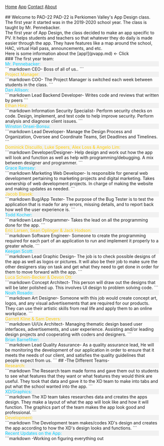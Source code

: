 <div class="topnav">
  <a class="active" href="#home">Home</a>
  <a class="active" href=[app!](pvapp.md)>App</a>
  <a href="#contact">Contact</a>
  <a href="#about">About</a>
</div>
<br/>
## Welcome to PAD-22
PAD-22 is Perkiomen Valley's App Design class. The first year it started was in the 2019-2020 school year. The class is taught by Mr. Pennebacker. 
<br/>
The first year of App Design, the class decided to make an app specific to PV. It helps students and teachers so that whatever they do daily is made easier through the app. They have features like a map around the school, HAC, virtual Hall pass, announcements, and etc.
<br/>
Here is some information about the [app!](pvapp.md) ← Click
<br/>
### The first year team:
<br/>
<div style="background-color:rgba(0, 0, 0, 0.0470588);">
 <span style="color: rgb(0,203,255);">Mr. Pennebacker:</span>
 </div>
```markdown
CEO-
Boss of all of us..
```
 <div style="background-color:rgba(0, 0, 0, 0.0470588);">
 <span style="color: rgb(255,204,0);">Project Manager:</span>
 </div>
```markdown
COO-
The Project Manager is switched each week between students in the class.
```
<div style="background-color:rgba(0, 0, 0, 0.0470588);">
 <span style="color: rgb(0,203,255);">Dan Allison:</span>
 </div>
```markdown
Lead Backend Developer-
Writes code and reviews that written by peers
```
 <div style="background-color:rgba(0, 0, 0, 0.0470588);">
 <span style="color: rgb(255,204,0);">Ethan Hinz:</span>
 </div>
```markdown
Information Security Specialist-
Perform security checks on code. Design, implement, and test code to help
improve security. Perform analysis and diagnose client issues.
```
<div style="background-color:rgba(0, 0, 0, 0.0470588);">
 <span style="color: rgb(0,203,255);">Winston Onsei-Bonsu:</span>
 </div>
```markdown
Lead Developer-
Manage the Design Process and Organization, Oversee and Coordinate Teams,
Set Deadlines and Timelines.
```
 <div style="background-color:rgba(0, 0, 0, 0.0470588);">
 <span style="color: rgb(255,204,0);">Dominick Discuillo, Luke Speers, Alex Loss & Angelo Lim:</span>
 </div>
```markdown
Developer/Designer-
Help design and work out how the app will look and function as well as help 
with programming/debugging. A mix between designer and programmer.
```
<div style="background-color:rgba(0, 0, 0, 0.0470588);">
 <span style="color: rgb(0,203,255);">Grace Ramsey:</span>
 </div>
```markdown
Marketing Web Developer- 
Is responsible for general web development pertaining to marketing projects 
and digital marketing. Takes ownership of web development projects. In 
charge of making the website and making updates as needed.
```
 <div style="background-color:rgba(0, 0, 0, 0.0470588);">
 <span style="color: rgb(255,204,0);">Jacob Blasek:</span>
 </div>
```markdown
Bug/App Tester-
The purpose of the Bug Tester is to test the application that is made for any 
errors, missing details, and to report back how well the user experience is.
```
<div style="background-color:rgba(0, 0, 0, 0.0470588);">
 <span style="color: rgb(0,203,255);">Todd Kocher:</span>
 </div>
```markdown
Lead Programmer-
Takes the lead on all the programming done for the app.
```
 <div style="background-color:rgba(0, 0, 0, 0.0470588);">
 <span style="color: rgb(255,204,0);">Eric Larsen, Sean Oplinger & Jack Hodson:</span>
 </div>
```markdown
Software Engineer-
Someone to create the programming required for each part of an application to 
run and implement it properly to a greater whole.
```
<div style="background-color:rgba(0, 0, 0, 0.0470588);">
 <span style="color: rgb(0,203,255);">Keegan Scott:</span>
 </div>
```markdown
Lead Graphic Design-
The job is to check possible designs of the app as well as logos or pictures.
It will also be their job to make sure the other designers stay on task and
get what they need to get done in order for them to move forward with the
app.
```
 <div style="background-color:rgba(0, 0, 0, 0.0470588);">
 <span style="color: rgb(255,204,0);">Luca Schein-Becker & Devon Ott:</span>
 </div>
```markdown
Concept Architect-
This person will draw out the designs that will be later polished up. 
This involves UI design to problem solving code.
```
<div style="background-color:rgba(0, 0, 0, 0.0470588);">
 <span style="color: rgb(0,203,255);">Noah Rosado:</span>
 </div>
```markdown
Art Designer-
Someone with this job would create concept art, logos, and any visual 
advertisements that are required for our products. They can use their 
artistic skills from real life and apply them to an online workplace.
```
 <div style="background-color:rgba(0, 0, 0, 0.0470588);">
 <span style="color: rgb(255,204,0);">Garrett Kline & Sam Devers:</span>
 </div>
```markdown
Ui/Ux Architect-
Managing thematic design based user interfaces, advertisements, and user 
experience. Assisting and/or leading design projects and cooperating 
with coders and designers.
```
<div style="background-color:rgba(0, 0, 0, 0.0470588);">
 <span style="color: rgb(0,203,255);">Brian Barnefiher:</span>
 </div>
```markdown
Lead Quality Assurance-
As a quality assurance lead, He will be monitoring the development of our 
application in order to ensure that it meets the needs of our client, 
and satisfies the quality guidelines that people expect from us.
```
## -The Different Teams-
<div style="background-color:rgba(0, 0, 0, 0.0470588);">
 <span style="color: rgb(255,204,0);">Research:</span>
 </div>
```markdown
The Research team made forms and gave them out to students to see what 
features that they want or what features they would think are useful. 
They took that data and gave it to the XD team to make into tabs 
and put what the school wanted into the app.
```
<div style="background-color:rgba(0, 0, 0, 0.0470588);">
 <span style="color: rgb(0,203,255);">XD/Graphics:</span>
 </div>
```markdown
The XD team takes researches data and creates the apps design. They 
make a layout of what the app will look like and how it will function.
The graphics part of the team makes the app look good and professional.
```
<div style="background-color:rgba(0, 0, 0, 0.0470588);">
 <span style="color: rgb(255,204,0);">Development:</span>
 </div>
```markdown
The Development team makes/codes XD's design and creates the app according
to how the XD's design looks and functions.
```
<div style="background-color:rgba(0, 0, 0, 0.0470588);">
 <span style="color: rgb(0,203,255);">Recent Updates on the App:</span>
 </div>
```markdown
-Working on figuring everything out


```
